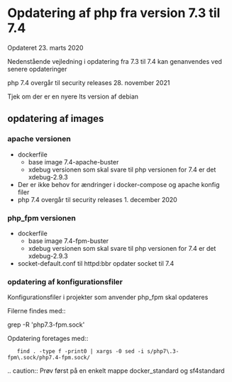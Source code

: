 # Opdatering af php fra version 7.3 til 7.4

Opdateret 23. marts 2020


Nedenstående vejledning  i opdatering fra 7.3 til 7.4 kan genanvendes ved senere opdateringer

php 7.4 overgår til security releases 28. november 2021

Tjek om der er en nyere lts version af debian

## opdatering af images


### apache versionen
  - dockerfile 
    - base image 7.4-apache-buster
    - xdebug versionen som skal svare til php versionen for 7.4 er det xdebug-2.9.3
  - Der er ikke behov for ændringer i docker-compose og apache konfig filer
  - php 7.4 overgår til security releases 1. december 2020

### php_fpm versionen
  - dockerfile
    - base image 7.4-fpm-buster
    - xdebug versionen som skal svare til php versionen for 7.4 er det xdebug-2.9.3
  - socket-default.conf til httpd:bbr opdater socket til 7.4


### opdatering af konfigurationsfiler

Konfigurationsfiler i projekter som anvender php_fpm skal opdateres

Filerne findes med::

   grep -R 'php7.3-fpm.sock'

Opdatering foretages med::

```
   find . -type f -print0 | xargs -0 sed -i s/php7\.3-fpm\.sock/php7.4-fpm.sock/
```

.. caution:: Prøv først på en enkelt mappe docker_standard og sf4standard

